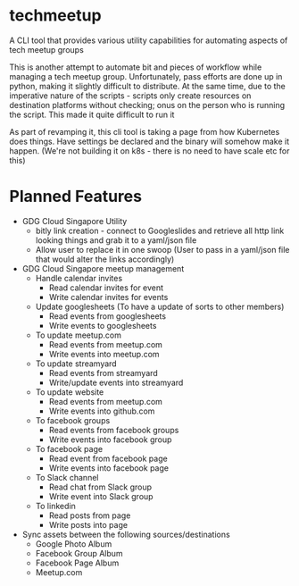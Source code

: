 # techmeetup
A CLI tool that provides various utility capabilities for automating aspects of tech meetup groups

This is another attempt to automate bit and pieces of workflow while managing a tech meetup group. Unfortunately, pass efforts are done up in python, making it slightly difficult to distribute. At the same time, due to the imperative nature of the scripts - scripts only create resources on destination platforms without checking; onus on the person who is running the script. This made it quite difficult to run it

As part of revamping it, this cli tool is taking a page from how Kubernetes does things. Have settings be declared and the binary will somehow make it happen. (We're not building it on k8s - there is no need to have scale etc for this)

# Planned Features

- GDG Cloud Singapore Utility
  - bitly link creation - connect to Googleslides and retrieve all http link looking things and grab it to a yaml/json file
  - Allow user to replace it in one swoop (User to pass in a yaml/json file that would alter the links accordingly)
- GDG Cloud Singapore meetup management
  - Handle calendar invites
    - Read calendar invites for event
    - Write calendar invites for events
  - Update googlesheets (To have a update of sorts to other members)
    - Read events from googlesheets
    - Write events to googlesheets
  - To update meetup.com
    - Read events from meetup.com
    - Write events into meetup.com
  - To update streamyard
    - Read events from streamyard
    - Write/update events into streamyard
  - To update website
    - Read events from meetup.com
    - Write events into github.com
  - To facebook groups
    - Read events from facebook groups
    - Write events into facebook group
  - To facebook page
    - Read event from facebook page
    - Write events into facebook page
  - To Slack channel
    - Read chat from Slack group
    - Write event into Slack group
  - To linkedin
    - Read posts from page
    - Write posts into page
- Sync assets between the following sources/destinations
  - Google Photo Album
  - Facebook Group Album
  - Facebook Page Album
  - Meetup.com

